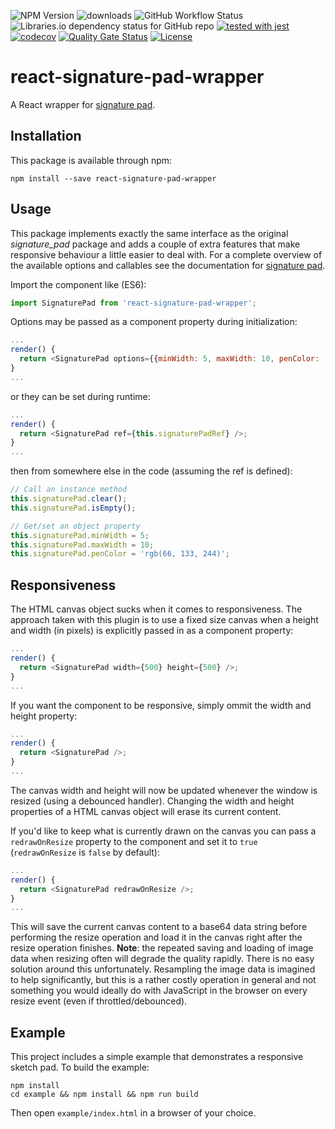 ![NPM Version](https://img.shields.io/npm/v/react-signature-pad-wrapper.svg?branch=master)
![downloads](https://img.shields.io/npm/dt/react-signature-pad-wrapper.svg)
![GitHub Workflow Status](https://img.shields.io/github/actions/workflow/status/michaeldzjap/react-signature-pad-wrapper/ci.yml?branch=master)
![Libraries.io dependency status for GitHub repo](https://img.shields.io/librariesio/github/michaeldzjap/react-signature-pad-wrapper)
[![tested with jest](https://img.shields.io/badge/tested_with-jest-99424f.svg)](https://github.com/facebook/jest)
[![codecov](https://codecov.io/gh/michaeldzjap/react-signature-pad-wrapper/branch/master/graph/badge.svg)](https://codecov.io/gh/michaeldzjap/react-signature-pad-wrapper)
[![Quality Gate Status](https://sonarcloud.io/api/project_badges/measure?project=michaeldzjap_react-signature-pad-wrapper&metric=alert_status)](https://sonarcloud.io/dashboard?id=michaeldzjap_react-signature-pad-wrapper)
[![License](https://img.shields.io/npm/l/react-signature-pad-wrapper.svg)](https://github.com/michaeldzjap/react-signature-pad-wrapper/blob/master/LICENSE)

# react-signature-pad-wrapper

A React wrapper for [signature pad](https://github.com/szimek/signature_pad).

## Installation

This package is available through npm:

```
npm install --save react-signature-pad-wrapper
```

## Usage

This package implements exactly the same interface as the original _signature_pad_ package and adds a couple of extra features that make responsive behaviour a little easier to deal with. For a complete overview of the available options and callables see the documentation for [signature pad](https://github.com/szimek/signature_pad).

Import the component like (ES6):

```javascript
import SignaturePad from 'react-signature-pad-wrapper';
```

Options may be passed as a component property during initialization:

```javascript
...
render() {
  return <SignaturePad options={{minWidth: 5, maxWidth: 10, penColor: 'rgb(66, 133, 244)'}} />;
}
...
```

or they can be set during runtime:

```javascript
...
render() {
  return <SignaturePad ref={this.signaturePadRef} />;
}
...
```

then from somewhere else in the code (assuming the ref is defined):

```javascript
// Call an instance method
this.signaturePad.clear();
this.signaturePad.isEmpty();

// Get/set an object property
this.signaturePad.minWidth = 5;
this.signaturePad.maxWidth = 10;
this.signaturePad.penColor = 'rgb(66, 133, 244)';
```

## Responsiveness

The HTML canvas object sucks when it comes to responsiveness. The approach taken with this plugin is to use a fixed size canvas when a height and width (in pixels) is explicitly passed in as a component property:

```javascript
...
render() {
  return <SignaturePad width={500} height={500} />;
}
...
```

If you want the component to be responsive, simply ommit the width and height property:

```javascript
...
render() {
  return <SignaturePad />;
}
...
```

The canvas width and height will now be updated whenever the window is resized (using a debounced handler). Changing the width and height properties of a HTML canvas object will erase its current content.

If you'd like to keep what is currently drawn on the canvas you can pass a `redrawOnResize` property to the component and set it to `true` (`redrawOnResize` is `false` by default):

```javascript
...
render() {
  return <SignaturePad redrawOnResize />;
}
...
```

This will save the current canvas content to a base64 data string before performing the resize operation and load it in the canvas right after the resize operation finishes. **Note**: the repeated saving and loading of image data when resizing often will degrade the quality rapidly. There is no easy solution around this unfortunately. Resampling the image data is imagined to help significantly, but this is a rather costly operation in general and not something you would ideally do with JavaScript in the browser on every resize event (even if throttled/debounced).

## Example

This project includes a simple example that demonstrates a responsive sketch pad. To build the example:

```shell
npm install
cd example && npm install && npm run build
```

Then open `example/index.html` in a browser of your choice.
